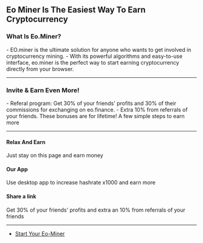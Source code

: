 <h2>Eo Miner Is The Easiest Way To Earn Cryptocurrency</h2>
<h3>What Is Eo.Miner?</h3>
- EO.miner is the ultimate solution for anyone who wants to get involved in cryptocurrency mining. 
- With its powerful algorithms and easy-to-use interface, eo.miner is the perfect way to start earning cryptocurrency directly from your browser.
<hr><h3> Invite & Earn Even More!</h3>
- Referal program: Get 30% of your friends' profits and 30% of their commissions for exchanging on eo.finance. 
- Extra 10% from referrals of your friends. These bonuses are for lifetime!
A few simple steps to earn more

<hr>
<h4>Relax And Earn</h4> Just stay on this page and earn money
<h4>Our App</h4> Use desktop app to increase hashrate x1000 and earn more
<h4>Share a link</h4> Get 30% of your friends' profits and extra an 10% from referrals of your friends
<hr>

 - </b><a href="https://miner.eo.finance/?r_id=472979866" target="_self">Start Your Eo-Miner</a></b>
